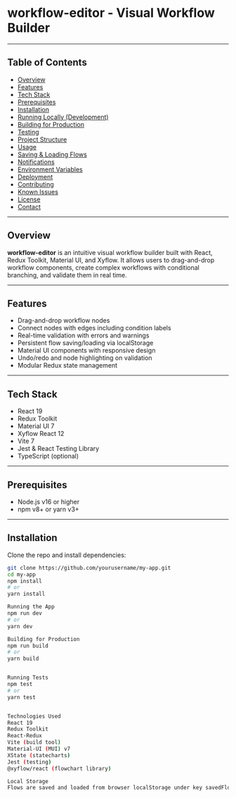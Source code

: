 # workflow-editor - Visual Workflow Builder

---

## Table of Contents

- [Overview](#overview)  
- [Features](#features)  
- [Tech Stack](#tech-stack)  
- [Prerequisites](#prerequisites)  
- [Installation](#installation)  
- [Running Locally (Development)](#running-locally-development)  
- [Building for Production](#building-for-production)  
- [Testing](#testing)  
- [Project Structure](#project-structure)  
- [Usage](#usage)  
- [Saving & Loading Flows](#saving--loading-flows)  
- [Notifications](#notifications)  
- [Environment Variables](#environment-variables)  
- [Deployment](#deployment)  
- [Contributing](#contributing)  
- [Known Issues](#known-issues)  
- [License](#license)  
- [Contact](#contact)  

---

## Overview

**workflow-editor** is an intuitive visual workflow builder built with React, Redux Toolkit, Material UI, and Xyflow. It allows users to drag-and-drop workflow components, create complex workflows with conditional branching, and validate them in real time.

---

## Features

- Drag-and-drop workflow nodes  
- Connect nodes with edges including condition labels  
- Real-time validation with errors and warnings  
- Persistent flow saving/loading via localStorage  
- Material UI components with responsive design  
- Undo/redo and node highlighting on validation  
- Modular Redux state management  

---

## Tech Stack

- React 19  
- Redux Toolkit  
- Material UI 7  
- Xyflow React 12  
- Vite 7  
- Jest & React Testing Library  
- TypeScript (optional)  

---

## Prerequisites

- Node.js v16 or higher  
- npm v8+ or yarn v3+  

---

## Installation

Clone the repo and install dependencies:

```bash
git clone https://github.com/yourusername/my-app.git
cd my-app
npm install
# or
yarn install

Running the App
npm run dev
# or
yarn dev

Building for Production
npm run build
# or
yarn build


Running Tests
npm test
# or
yarn test


Technologies Used
React 19
Redux Toolkit
React-Redux
Vite (build tool)
Material-UI (MUI) v7
XState (statecharts)
Jest (testing)
@xyflow/react (flowchart library)

Local Storage
Flows are saved and loaded from browser localStorage under key savedFlow for persistence across sessions.